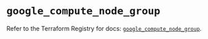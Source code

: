 # `google_compute_node_group`

Refer to the Terraform Registry for docs: [`google_compute_node_group`](https://registry.terraform.io/providers/hashicorp/google/6.36.0/docs/resources/compute_node_group).
